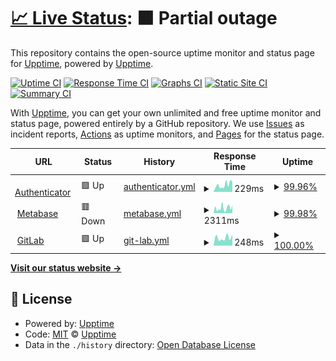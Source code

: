 # [📈 Live Status](https://upptime.github.io/upptime): <!--live status--> **🟧 Partial outage**

This repository contains the open-source uptime monitor and status page for [Upptime](https://upptime.js.org), powered by [Upptime](https://github.com/upptime/upptime).

[![Uptime CI](https://github.com/cad-dmendel/upptime/workflows/Uptime%20CI/badge.svg)](https://github.com/cad-dmendel/upptime/actions?query=workflow%3A%22Uptime+CI%22)
[![Response Time CI](https://github.com/cad-dmendel/upptime/workflows/Response%20Time%20CI/badge.svg)](https://github.com/cad-dmendel/upptime/actions?query=workflow%3A%22Response+Time+CI%22)
[![Graphs CI](https://github.com/cad-dmendel/upptime/workflows/Graphs%20CI/badge.svg)](https://github.com/cad-dmendel/upptime/actions?query=workflow%3A%22Graphs+CI%22)
[![Static Site CI](https://github.com/cad-dmendel/upptime/workflows/Static%20Site%20CI/badge.svg)](https://github.com/cad-dmendel/upptime/actions?query=workflow%3A%22Static+Site+CI%22)
[![Summary CI](https://github.com/cad-dmendel/upptime/workflows/Summary%20CI/badge.svg)](https://github.com/cad-dmendel/upptime/actions?query=workflow%3A%22Summary+CI%22)

With [Upptime](https://upptime.js.org), you can get your own unlimited and free uptime monitor and status page, powered entirely by a GitHub repository. We use [Issues](https://github.com/upptime/upptime/issues) as incident reports, [Actions](https://github.com/cad-dmendel/upptime/actions) as uptime monitors, and [Pages](https://upptime.github.io/upptime) for the status page.

<!--start: status pages-->
<!-- This summary is generated by Upptime (https://github.com/upptime/upptime) -->
<!-- Do not edit this manually, your changes will be overwritten -->
<!-- prettier-ignore -->
| URL | Status | History | Response Time | Uptime |
| --- | ------ | ------- | ------------- | ------ |
| <img alt="" src="https://icons.duckduckgo.com/ip3/authenticator.cadastra.com.ico" height="13"> [Authenticator](https://authenticator.cadastra.com) | 🟩 Up | [authenticator.yml](https://github.com/cad-dmendel/uptime/commits/HEAD/history/authenticator.yml) | <details><summary><img alt="Response time graph" src="./graphs/authenticator/response-time-week.png" height="20"> 229ms</summary><br><a href="https://cad-dmendel.github.io/uptime/history/authenticator"><img alt="Response time 285" src="https://img.shields.io/endpoint?url=https%3A%2F%2Fraw.githubusercontent.com%2Fcad-dmendel%2Fuptime%2FHEAD%2Fapi%2Fauthenticator%2Fresponse-time.json"></a><br><a href="https://cad-dmendel.github.io/uptime/history/authenticator"><img alt="24-hour response time 321" src="https://img.shields.io/endpoint?url=https%3A%2F%2Fraw.githubusercontent.com%2Fcad-dmendel%2Fuptime%2FHEAD%2Fapi%2Fauthenticator%2Fresponse-time-day.json"></a><br><a href="https://cad-dmendel.github.io/uptime/history/authenticator"><img alt="7-day response time 229" src="https://img.shields.io/endpoint?url=https%3A%2F%2Fraw.githubusercontent.com%2Fcad-dmendel%2Fuptime%2FHEAD%2Fapi%2Fauthenticator%2Fresponse-time-week.json"></a><br><a href="https://cad-dmendel.github.io/uptime/history/authenticator"><img alt="30-day response time 210" src="https://img.shields.io/endpoint?url=https%3A%2F%2Fraw.githubusercontent.com%2Fcad-dmendel%2Fuptime%2FHEAD%2Fapi%2Fauthenticator%2Fresponse-time-month.json"></a><br><a href="https://cad-dmendel.github.io/uptime/history/authenticator"><img alt="1-year response time 285" src="https://img.shields.io/endpoint?url=https%3A%2F%2Fraw.githubusercontent.com%2Fcad-dmendel%2Fuptime%2FHEAD%2Fapi%2Fauthenticator%2Fresponse-time-year.json"></a></details> | <details><summary><a href="https://cad-dmendel.github.io/uptime/history/authenticator">99.96%</a></summary><a href="https://cad-dmendel.github.io/uptime/history/authenticator"><img alt="All-time uptime 99.66%" src="https://img.shields.io/endpoint?url=https%3A%2F%2Fraw.githubusercontent.com%2Fcad-dmendel%2Fuptime%2FHEAD%2Fapi%2Fauthenticator%2Fuptime.json"></a><br><a href="https://cad-dmendel.github.io/uptime/history/authenticator"><img alt="24-hour uptime 99.72%" src="https://img.shields.io/endpoint?url=https%3A%2F%2Fraw.githubusercontent.com%2Fcad-dmendel%2Fuptime%2FHEAD%2Fapi%2Fauthenticator%2Fuptime-day.json"></a><br><a href="https://cad-dmendel.github.io/uptime/history/authenticator"><img alt="7-day uptime 99.96%" src="https://img.shields.io/endpoint?url=https%3A%2F%2Fraw.githubusercontent.com%2Fcad-dmendel%2Fuptime%2FHEAD%2Fapi%2Fauthenticator%2Fuptime-week.json"></a><br><a href="https://cad-dmendel.github.io/uptime/history/authenticator"><img alt="30-day uptime 99.99%" src="https://img.shields.io/endpoint?url=https%3A%2F%2Fraw.githubusercontent.com%2Fcad-dmendel%2Fuptime%2FHEAD%2Fapi%2Fauthenticator%2Fuptime-month.json"></a><br><a href="https://cad-dmendel.github.io/uptime/history/authenticator"><img alt="1-year uptime 99.66%" src="https://img.shields.io/endpoint?url=https%3A%2F%2Fraw.githubusercontent.com%2Fcad-dmendel%2Fuptime%2FHEAD%2Fapi%2Fauthenticator%2Fuptime-year.json"></a></details>
| <img alt="" src="https://icons.duckduckgo.com/ip3/metabase.cadastra.com.ico" height="13"> [Metabase](https://metabase.cadastra.com) | 🟥 Down | [metabase.yml](https://github.com/cad-dmendel/uptime/commits/HEAD/history/metabase.yml) | <details><summary><img alt="Response time graph" src="./graphs/metabase/response-time-week.png" height="20"> 2311ms</summary><br><a href="https://cad-dmendel.github.io/uptime/history/metabase"><img alt="Response time 562" src="https://img.shields.io/endpoint?url=https%3A%2F%2Fraw.githubusercontent.com%2Fcad-dmendel%2Fuptime%2FHEAD%2Fapi%2Fmetabase%2Fresponse-time.json"></a><br><a href="https://cad-dmendel.github.io/uptime/history/metabase"><img alt="24-hour response time 11626" src="https://img.shields.io/endpoint?url=https%3A%2F%2Fraw.githubusercontent.com%2Fcad-dmendel%2Fuptime%2FHEAD%2Fapi%2Fmetabase%2Fresponse-time-day.json"></a><br><a href="https://cad-dmendel.github.io/uptime/history/metabase"><img alt="7-day response time 2311" src="https://img.shields.io/endpoint?url=https%3A%2F%2Fraw.githubusercontent.com%2Fcad-dmendel%2Fuptime%2FHEAD%2Fapi%2Fmetabase%2Fresponse-time-week.json"></a><br><a href="https://cad-dmendel.github.io/uptime/history/metabase"><img alt="30-day response time 840" src="https://img.shields.io/endpoint?url=https%3A%2F%2Fraw.githubusercontent.com%2Fcad-dmendel%2Fuptime%2FHEAD%2Fapi%2Fmetabase%2Fresponse-time-month.json"></a><br><a href="https://cad-dmendel.github.io/uptime/history/metabase"><img alt="1-year response time 562" src="https://img.shields.io/endpoint?url=https%3A%2F%2Fraw.githubusercontent.com%2Fcad-dmendel%2Fuptime%2FHEAD%2Fapi%2Fmetabase%2Fresponse-time-year.json"></a></details> | <details><summary><a href="https://cad-dmendel.github.io/uptime/history/metabase">99.98%</a></summary><a href="https://cad-dmendel.github.io/uptime/history/metabase"><img alt="All-time uptime 100.00%" src="https://img.shields.io/endpoint?url=https%3A%2F%2Fraw.githubusercontent.com%2Fcad-dmendel%2Fuptime%2FHEAD%2Fapi%2Fmetabase%2Fuptime.json"></a><br><a href="https://cad-dmendel.github.io/uptime/history/metabase"><img alt="24-hour uptime 99.89%" src="https://img.shields.io/endpoint?url=https%3A%2F%2Fraw.githubusercontent.com%2Fcad-dmendel%2Fuptime%2FHEAD%2Fapi%2Fmetabase%2Fuptime-day.json"></a><br><a href="https://cad-dmendel.github.io/uptime/history/metabase"><img alt="7-day uptime 99.98%" src="https://img.shields.io/endpoint?url=https%3A%2F%2Fraw.githubusercontent.com%2Fcad-dmendel%2Fuptime%2FHEAD%2Fapi%2Fmetabase%2Fuptime-week.json"></a><br><a href="https://cad-dmendel.github.io/uptime/history/metabase"><img alt="30-day uptime 100.00%" src="https://img.shields.io/endpoint?url=https%3A%2F%2Fraw.githubusercontent.com%2Fcad-dmendel%2Fuptime%2FHEAD%2Fapi%2Fmetabase%2Fuptime-month.json"></a><br><a href="https://cad-dmendel.github.io/uptime/history/metabase"><img alt="1-year uptime 100.00%" src="https://img.shields.io/endpoint?url=https%3A%2F%2Fraw.githubusercontent.com%2Fcad-dmendel%2Fuptime%2FHEAD%2Fapi%2Fmetabase%2Fuptime-year.json"></a></details>
| <img alt="" src="https://icons.duckduckgo.com/ip3/gitlab.cadastra.com.ico" height="13"> [GitLab](https://gitlab.cadastra.com) | 🟩 Up | [git-lab.yml](https://github.com/cad-dmendel/uptime/commits/HEAD/history/git-lab.yml) | <details><summary><img alt="Response time graph" src="./graphs/git-lab/response-time-week.png" height="20"> 248ms</summary><br><a href="https://cad-dmendel.github.io/uptime/history/git-lab"><img alt="Response time 252" src="https://img.shields.io/endpoint?url=https%3A%2F%2Fraw.githubusercontent.com%2Fcad-dmendel%2Fuptime%2FHEAD%2Fapi%2Fgit-lab%2Fresponse-time.json"></a><br><a href="https://cad-dmendel.github.io/uptime/history/git-lab"><img alt="24-hour response time 346" src="https://img.shields.io/endpoint?url=https%3A%2F%2Fraw.githubusercontent.com%2Fcad-dmendel%2Fuptime%2FHEAD%2Fapi%2Fgit-lab%2Fresponse-time-day.json"></a><br><a href="https://cad-dmendel.github.io/uptime/history/git-lab"><img alt="7-day response time 248" src="https://img.shields.io/endpoint?url=https%3A%2F%2Fraw.githubusercontent.com%2Fcad-dmendel%2Fuptime%2FHEAD%2Fapi%2Fgit-lab%2Fresponse-time-week.json"></a><br><a href="https://cad-dmendel.github.io/uptime/history/git-lab"><img alt="30-day response time 239" src="https://img.shields.io/endpoint?url=https%3A%2F%2Fraw.githubusercontent.com%2Fcad-dmendel%2Fuptime%2FHEAD%2Fapi%2Fgit-lab%2Fresponse-time-month.json"></a><br><a href="https://cad-dmendel.github.io/uptime/history/git-lab"><img alt="1-year response time 252" src="https://img.shields.io/endpoint?url=https%3A%2F%2Fraw.githubusercontent.com%2Fcad-dmendel%2Fuptime%2FHEAD%2Fapi%2Fgit-lab%2Fresponse-time-year.json"></a></details> | <details><summary><a href="https://cad-dmendel.github.io/uptime/history/git-lab">100.00%</a></summary><a href="https://cad-dmendel.github.io/uptime/history/git-lab"><img alt="All-time uptime 100.00%" src="https://img.shields.io/endpoint?url=https%3A%2F%2Fraw.githubusercontent.com%2Fcad-dmendel%2Fuptime%2FHEAD%2Fapi%2Fgit-lab%2Fuptime.json"></a><br><a href="https://cad-dmendel.github.io/uptime/history/git-lab"><img alt="24-hour uptime 100.00%" src="https://img.shields.io/endpoint?url=https%3A%2F%2Fraw.githubusercontent.com%2Fcad-dmendel%2Fuptime%2FHEAD%2Fapi%2Fgit-lab%2Fuptime-day.json"></a><br><a href="https://cad-dmendel.github.io/uptime/history/git-lab"><img alt="7-day uptime 100.00%" src="https://img.shields.io/endpoint?url=https%3A%2F%2Fraw.githubusercontent.com%2Fcad-dmendel%2Fuptime%2FHEAD%2Fapi%2Fgit-lab%2Fuptime-week.json"></a><br><a href="https://cad-dmendel.github.io/uptime/history/git-lab"><img alt="30-day uptime 100.00%" src="https://img.shields.io/endpoint?url=https%3A%2F%2Fraw.githubusercontent.com%2Fcad-dmendel%2Fuptime%2FHEAD%2Fapi%2Fgit-lab%2Fuptime-month.json"></a><br><a href="https://cad-dmendel.github.io/uptime/history/git-lab"><img alt="1-year uptime 100.00%" src="https://img.shields.io/endpoint?url=https%3A%2F%2Fraw.githubusercontent.com%2Fcad-dmendel%2Fuptime%2FHEAD%2Fapi%2Fgit-lab%2Fuptime-year.json"></a></details>

<!--end: status pages-->

[**Visit our status website →**](https://upptime.github.io/upptime)

## 📄 License

- Powered by: [Upptime](https://github.com/upptime/upptime)
- Code: [MIT](./LICENSE) © [Upptime](https://upptime.js.org)
- Data in the `./history` directory: [Open Database License](https://opendatacommons.org/licenses/odbl/1-0/)
